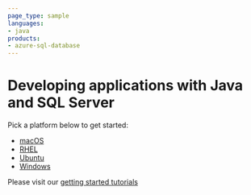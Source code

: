 ```yaml
---
page_type: sample
languages:
- java
products:
- azure-sql-database	
---
```


# Developing applications with Java and SQL Server

Pick a platform below to get started:
* [macOS](https://github.com/Microsoft/sql-server-samples/tree/master/samples/tutorials/java/macOS)
* [RHEL](https://github.com/Microsoft/sql-server-samples/tree/master/samples/tutorials/java/RHEL)
* [Ubuntu](https://github.com/Microsoft/sql-server-samples/tree/master/samples/tutorials/java/Ubuntu)
* [Windows](https://github.com/Microsoft/sql-server-samples/tree/master/samples/tutorials/java/Windows)

Please visit our [getting started tutorials](https://www.microsoft.com/en-us/sql-server/developer-get-started/)
